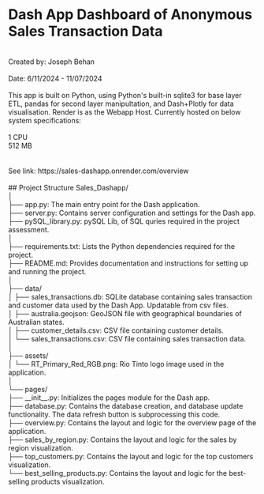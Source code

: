 # Dash App Dashboard of Anonymous Sales Transaction Data
<br />
Created by: Joseph Behan<br />
<br />
Date: 6/11/2024 - 11/07/2024<br />
<br />
This app is built on Python, using Python's built-in sqlite3 for base layer ETL, pandas for second layer manipultation, and Dash+Plotly for data visualisation. Render is as the Webapp Host.
Currently hosted on below system specifications: <br />
<br />
1 CPU <br />
512 MB <br />
<br />
<br />
See link:
https://sales-dashapp.onrender.com/overview
<br />
<br />
##  Project Structure
Sales_Dashapp/ <br />
│<br />
├── app.py: The main entry point for the Dash application.<br />
├── server.py: Contains server configuration and settings for the Dash app.<br />
├── pySQL_library.py: pySQL Lib, of SQL quries required in the project assessment.<br />
│<br />
├── requirements.txt: Lists the Python dependencies required for the project.<br />
├── README.md: Provides documentation and instructions for setting up and running the project.<br />
│<br />
├── data/<br />
│   ├── sales_transactions.db: SQLite database containing sales transaction and customer data used by the Dash App. Updatable from csv files.<br />
│   ├── australia.geojson: GeoJSON file with geographical boundaries of Australian states.<br />
│   ├── customer_details.csv: CSV file containing customer details. <br />
│   └── sales_transactions.csv: CSV file containing sales transaction data.<br />
│<br />
├── assets/<br />
│   └── RT_Primary_Red_RGB.png: Rio Tinto logo image used in the application.<br />
│<br />
└── pages/<br />
    ├── __init__.py: Initializes the pages module for the Dash app.<br />
    ├── database.py: Contains the database creation, and database update functionality. The data refresh button is subprocessing this code.<br />
    ├── overview.py: Contains the layout and logic for the overview page of the application. <br />
    ├── sales_by_region.py: Contains the layout and logic for the sales by region visualization.<br />
    ├── top_customers.py: Contains the layout and logic for the top customers visualization.<br />
    └── best_selling_products.py: Contains the layout and logic for the best-selling products visualization.<br />

